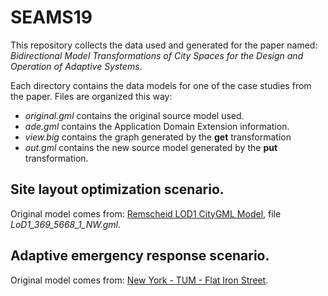 # SEAMS19
This repository collects the data used and generated for the paper named: _Bidirectional Model Transformations of City Spaces for the Design and Operation of Adaptive Systems_.

Each directory contains the data models for one of the case studies from the paper. Files are organized this way:

- _original.gml_ contains the original source model used.
- _ade.gml_ contains the Application Domain Extension information.
- _view.big_ contains the graph generated by the __get__ transformation
- _out.gml_ contains the new source model generated by the __put__ transformation.

## Site layout optimization scenario.
Original model comes from: [Remscheid LOD1 CityGML Model][74557c32], file *LoD1_369_5668_1_NW.gml*.



## Adaptive emergency response scenario.
Original model comes from: [New York - TUM - Flat Iron Street][fa27df69].   

[74557c32]: https://www.opengeodata.nrw.de/produkte/geobasis/3d-gm/3d-gm_lod1/3d-gm_lod1_05120000_Remscheid_EPSG25832_CityGML.zip "Remscheid LOD1 CityGML Model"
[fa27df69]: http://www.3dcitydb.net/3dcitydb/fileadmin/public/datasets/NYC/NYC_street_space_extract/NYC_Flatiron_Streetpace_CityGML_LoD2.zip "New York - TUM"

